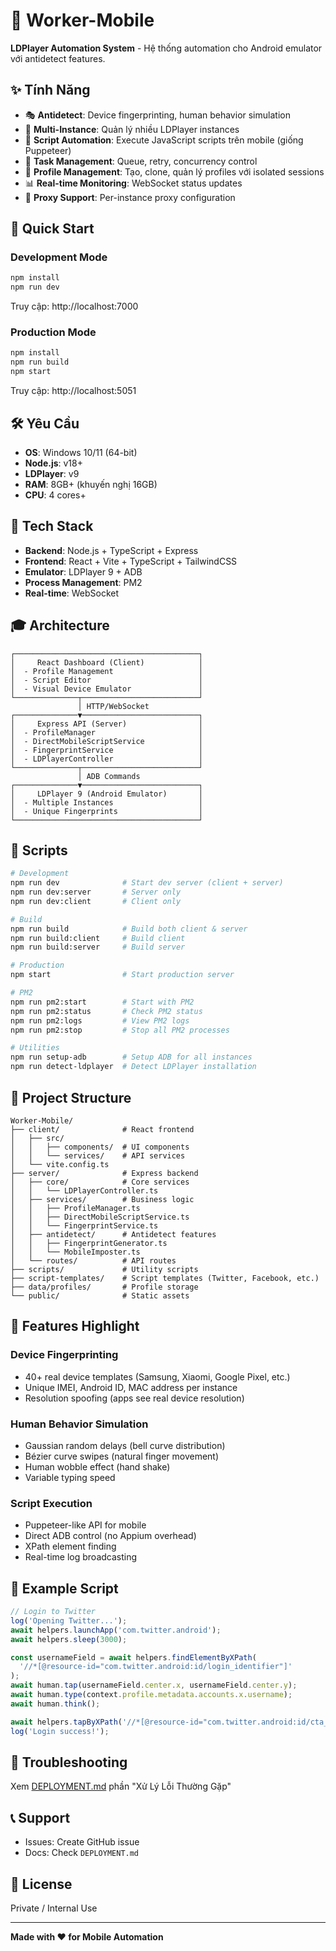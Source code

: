 # 📱 Worker-Mobile

**LDPlayer Automation System** - Hệ thống automation cho Android emulator với antidetect features.

## ✨ Tính Năng

- 🎭 **Antidetect**: Device fingerprinting, human behavior simulation
- 📱 **Multi-Instance**: Quản lý nhiều LDPlayer instances
- 🤖 **Script Automation**: Execute JavaScript scripts trên mobile (giống Puppeteer)
- 🔄 **Task Management**: Queue, retry, concurrency control
- 🎯 **Profile Management**: Tạo, clone, quản lý profiles với isolated sessions
- 📊 **Real-time Monitoring**: WebSocket status updates
- 🔐 **Proxy Support**: Per-instance proxy configuration

## 🚀 Quick Start

### Development Mode
```bash
npm install
npm run dev
```
Truy cập: http://localhost:7000

### Production Mode
```bash
npm install
npm run build
npm start
```
Truy cập: http://localhost:5051

## 🛠️ Yêu Cầu

- **OS**: Windows 10/11 (64-bit)
- **Node.js**: v18+
- **LDPlayer**: v9
- **RAM**: 8GB+ (khuyến nghị 16GB)
- **CPU**: 4 cores+

## 📖 Tech Stack

- **Backend**: Node.js + TypeScript + Express
- **Frontend**: React + Vite + TypeScript + TailwindCSS
- **Emulator**: LDPlayer 9 + ADB
- **Process Management**: PM2
- **Real-time**: WebSocket

## 🎓 Architecture

```
┌─────────────────────────────────────────┐
│     React Dashboard (Client)            │
│  - Profile Management                   │
│  - Script Editor                        │
│  - Visual Device Emulator               │
└──────────────┬──────────────────────────┘
               │ HTTP/WebSocket
┌──────────────▼──────────────────────────┐
│     Express API (Server)                │
│  - ProfileManager                       │
│  - DirectMobileScriptService            │
│  - FingerprintService                   │
│  - LDPlayerController                   │
└──────────────┬──────────────────────────┘
               │ ADB Commands
┌──────────────▼──────────────────────────┐
│     LDPlayer 9 (Android Emulator)       │
│  - Multiple Instances                   │
│  - Unique Fingerprints                  │
└─────────────────────────────────────────┘
```

## 🔧 Scripts

```bash
# Development
npm run dev              # Start dev server (client + server)
npm run dev:server       # Server only
npm run dev:client       # Client only

# Build
npm run build            # Build both client & server
npm run build:client     # Build client
npm run build:server     # Build server

# Production
npm start                # Start production server

# PM2
npm run pm2:start        # Start with PM2
npm run pm2:status       # Check PM2 status
npm run pm2:logs         # View PM2 logs
npm run pm2:stop         # Stop all PM2 processes

# Utilities
npm run setup-adb        # Setup ADB for all instances
npm run detect-ldplayer  # Detect LDPlayer installation
```

## 📁 Project Structure

```
Worker-Mobile/
├── client/              # React frontend
│   ├── src/
│   │   ├── components/  # UI components
│   │   └── services/    # API services
│   └── vite.config.ts
├── server/              # Express backend
│   ├── core/            # Core services
│   │   └── LDPlayerController.ts
│   ├── services/        # Business logic
│   │   ├── ProfileManager.ts
│   │   ├── DirectMobileScriptService.ts
│   │   └── FingerprintService.ts
│   ├── antidetect/      # Antidetect features
│   │   ├── FingerprintGenerator.ts
│   │   └── MobileImposter.ts
│   └── routes/          # API routes
├── scripts/             # Utility scripts
├── script-templates/    # Script templates (Twitter, Facebook, etc.)
├── data/profiles/       # Profile storage
└── public/              # Static assets
```

## 🎨 Features Highlight

### Device Fingerprinting
- 40+ real device templates (Samsung, Xiaomi, Google Pixel, etc.)
- Unique IMEI, Android ID, MAC address per instance
- Resolution spoofing (apps see real device resolution)

### Human Behavior Simulation
- Gaussian random delays (bell curve distribution)
- Bézier curve swipes (natural finger movement)
- Human wobble effect (hand shake)
- Variable typing speed

### Script Execution
- Puppeteer-like API for mobile
- Direct ADB control (no Appium overhead)
- XPath element finding
- Real-time log broadcasting

## 📝 Example Script

```javascript
// Login to Twitter
log('Opening Twitter...');
await helpers.launchApp('com.twitter.android');
await helpers.sleep(3000);

const usernameField = await helpers.findElementByXPath(
  '//*[@resource-id="com.twitter.android:id/login_identifier"]'
);
await human.tap(usernameField.center.x, usernameField.center.y);
await human.type(context.profile.metadata.accounts.x.username);
await human.think();

await helpers.tapByXPath('//*[@resource-id="com.twitter.android:id/cta_button"]');
log('Login success!');
```

## 🐛 Troubleshooting

Xem [DEPLOYMENT.md](DEPLOYMENT.md) phần "Xử Lý Lỗi Thường Gặp"

## 📞 Support

- Issues: Create GitHub issue
- Docs: Check `DEPLOYMENT.md`

## 📄 License

Private / Internal Use

---

**Made with ❤️ for Mobile Automation**
